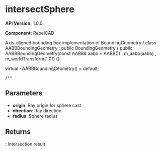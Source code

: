 # intersectSphere

**API Version:** 1.0.0

**Component:** RebelCAD

Axis-aligned bounding box implementation of BoundingGeometry
/
class AABBBoundingGeometry : public BoundingGeometry {
public:
    AABBBoundingGeometry(const AABB& aabb = AABB())
        : m_aabb(aabb)
        , m_worldTransform(1.0f) {}

virtual ~AABBBoundingGeometry() = default;

    /**

## Parameters

- **origin**: Ray origin for sphere cast
- **direction**: Ray direction
- **radius**: Sphere radius

## Returns

: Intersection result

